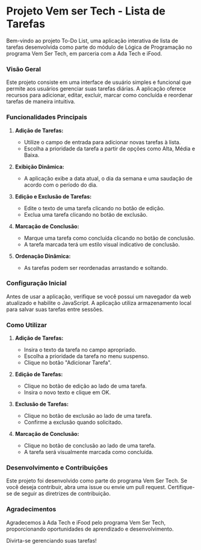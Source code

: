 
# Projeto Vem ser Tech - Lista de Tarefas

Bem-vindo ao projeto To-Do List, uma aplicação interativa de lista de tarefas desenvolvida como parte do módulo de Lógica de Programação no programa Vem Ser Tech, em parceria com a Ada Tech e iFood.



### Visão Geral

Este projeto consiste em uma interface de usuário simples e funcional que permite aos usuários gerenciar suas tarefas diárias. A aplicação oferece recursos para adicionar, editar, excluir, marcar como concluída e reordenar tarefas de maneira intuitiva.

### Funcionalidades Principais

1. **Adição de Tarefas:**
   - Utilize o campo de entrada para adicionar novas tarefas à lista.
   - Escolha a prioridade da tarefa a partir de opções como Alta, Média e Baixa.

2. **Exibição Dinâmica:**
   - A aplicação exibe a data atual, o dia da semana e uma saudação de acordo com o período do dia.

3. **Edição e Exclusão de Tarefas:**
   - Edite o texto de uma tarefa clicando no botão de edição.
   - Exclua uma tarefa clicando no botão de exclusão.

4. **Marcação de Conclusão:**
   - Marque uma tarefa como concluída clicando no botão de conclusão.
   - A tarefa marcada terá um estilo visual indicativo de conclusão.

5. **Ordenação Dinâmica:**
   - As tarefas podem ser reordenadas arrastando e soltando.

### Configuração Inicial

Antes de usar a aplicação, verifique se você possui um navegador da web atualizado e habilite o JavaScript. A aplicação utiliza armazenamento local para salvar suas tarefas entre sessões.

### Como Utilizar

1. **Adição de Tarefas:**
   - Insira o texto da tarefa no campo apropriado.
   - Escolha a prioridade da tarefa no menu suspenso.
   - Clique no botão "Adicionar Tarefa".

2. **Edição de Tarefas:**
   - Clique no botão de edição ao lado de uma tarefa.
   - Insira o novo texto e clique em OK.

3. **Exclusão de Tarefas:**
   - Clique no botão de exclusão ao lado de uma tarefa.
   - Confirme a exclusão quando solicitado.

4. **Marcação de Conclusão:**
   - Clique no botão de conclusão ao lado de uma tarefa.
   - A tarefa será visualmente marcada como concluída.

### Desenvolvimento e Contribuições

Este projeto foi desenvolvido como parte do programa Vem Ser Tech. Se você deseja contribuir, abra uma issue ou envie um pull request. Certifique-se de seguir as diretrizes de contribuição.


### Agradecimentos

Agradecemos à Ada Tech e iFood pelo programa Vem Ser Tech, proporcionando oportunidades de aprendizado e desenvolvimento.

Divirta-se gerenciando suas tarefas!
